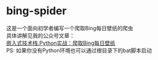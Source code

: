 # bing-spider
这是一个面向初学者编写一个爬取Bing每日壁纸的爬虫  
具体讲解见我的公众号文章：  
[嵌入式技术栈.Python实战：爬取Bing每日壁纸](https://mp.weixin.qq.com/s?__biz=Mzg2Mzc2MzE3MA==&mid=2247483702&idx=1&sn=7acb5fb54f0a767924d84937fb4cfb07&chksm=ce72eebbf90567ad9e6c82c4c30d811c6e9d3d5b42b77b52c88e381f5cb8f8be8a1b54845397#rd)  
PS: 如果你没有Python环境也可以通过根目录下的bat脚本启动